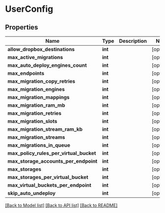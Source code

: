 # UserConfig

## Properties
Name | Type | Description | Notes
------------ | ------------- | ------------- | -------------
**allow_dropbox_destinations** | **int** |  | [optional] 
**max_active_migrations** | **int** |  | [optional] 
**max_auto_deploy_engines_count** | **int** |  | [optional] 
**max_endpoints** | **int** |  | [optional] 
**max_migration_copy_retries** | **int** |  | [optional] 
**max_migration_engines** | **int** |  | [optional] 
**max_migration_mappings** | **int** |  | [optional] 
**max_migration_ram_mb** | **int** |  | [optional] 
**max_migration_retries** | **int** |  | [optional] 
**max_migration_slots** | **int** |  | [optional] 
**max_migration_stream_ram_kb** | **int** |  | [optional] 
**max_migration_streams** | **int** |  | [optional] 
**max_migrations_in_queue** | **int** |  | [optional] 
**max_policy_rules_per_virtual_bucket** | **int** |  | [optional] 
**max_storage_accounts_per_endpoint** | **int** |  | [optional] 
**max_storages** | **int** |  | [optional] 
**max_storages_per_virtual_bucket** | **int** |  | [optional] 
**max_virtual_buckets_per_endpoint** | **int** |  | [optional] 
**skip_auto_undeploy** | **int** |  | [optional] 

[[Back to Model list]](../README.md#documentation-for-models) [[Back to API list]](../README.md#documentation-for-api-endpoints) [[Back to README]](../README.md)



